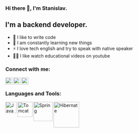 ### Hi there 👋, I'm Stanislav.

## I'm a backend developer.
- 💪 I like to write code
- 🥅 I am constantly learning new things
- ⚡ I love tech english and try to speak with native speaker
- 🤹🏽 I like watch educational videos on youtube 

### Connect with me:

[<img align="left" alt="StDem | Gmail" width="22px" src="https://cdn.jsdelivr.net/npm/simple-icons@3.13.0/icons/gmail.svg" />][e-mail]
[<img align="left" alt="StDem | Telegram" width="22px" src="https://cdn.jsdelivr.net/npm/simple-icons@3.13.0/icons/telegram.svg" />][telegram]
[<img align="left" alt="StDem | Skype" width="22px" src="https://cdn.jsdelivr.net/npm/simple-icons@3.13.0/icons/skype.svg" />][skype]

<br />

### Languages and Tools:

<img align="left" alt="Java" width="35px"  src="https://icons.iconarchive.com/icons/dakirby309/simply-styled/256/Java-icon.png" />
<img align="left" alt="Tomcat" width="47px"  src="https://symbols.getvecta.com/stencil_74/42_apache-tomcat-icon.5ca6b043f3.svg" />
<img align="left" alt="Spring" width="60px" src="https://symbols.getvecta.com/stencil_96/67_spring-framework.c46ab15b10.svg" />
<img align="left" alt="Hibernate" width="80px" src="https://symbols.getvecta.com/stencil_83/45_hibernate.6b06d34c6c.svg" />
<br />

[e-mail]: mailto:dmd.stanislav@gmail.com
[telegram]: https://t.me/st_dem
[skype]: https://join.skype.com/invite/L5lbTzJvXs0i


